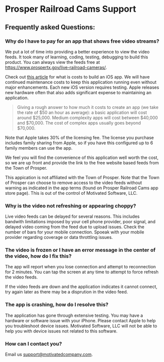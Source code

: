 # Prosper Railroad Cams Support

## Frequently asked Questions:

### Why do I have to pay for an app that shows free video streams?
We put a lot of time into providing a better experience to view the video feeds. It took many of learning, coding, testing, debugging to build this product. You can always view the feeds free at https://www.prospertx.gov/live-railroad-cameras/.

Check out [this article](https://www.cleveroad.com/blog/how-much-does-it-cost-to-create-an-app) for what is costs to build an iOS app. We will have continued maintenance costs to keep this application running even without major enhancements. Each new iOS version requires testing. Apple releases new hardware often that also adds significant expense to maintaining an application.

> Giving a rough answer to how much it costs to create an app (we take the rate of $50 an hour as average): a basic application will cost around $25,000. Medium complexity apps will cost between $40,000 and $70,000. The cost of complex apps usually goes beyond $70,000.

Note that Apple takes 30% of the licensing fee. The license you purchase includes family sharing from Apple, so if you have this configured up to 6 family members can use the app.

We feel you will find the convenience of this application well worth the cost, so we are up front and provide the link to the free website based feeds from the Town of Prosper.

This appication is not affiliated with the Town of Prosper. Note that the Town of Prosper can choose to remove access to the video feeds without warning as indicated in the app terms (found on Prosper Railroad Cams app store page). This is out of the control of Motivated Software, LLC.

### Why is the video not refreshing or appearing choppy?
Live video feeds can be delayed for several reasons. This includes bandwith limitations imposed by your cell phone provider, poor signal, and delayed video coming from the feed due to upload issues. Check the number of bars for your mobile connection. Spoeak with your mobile provider regarding coverage or data throttling issues.

### The video is frozen or I have an error message in the center of the video, how do I fix this?
The app will report when you lose connection and attempt to reconnection for 2 minutes. You can tap the screen at any time to attempt to force refresh the video feeds.

If the video feeds are down and the application indicates it cannot connect, try again later as there may be a disprution in the video feed.

### The app is crashing, how do I resolve this?
The application has gone through extensive testing. You may have a hardware or software issue with your iPhone. Please contact Apple to help you troubleshoot device issues. Motivated Software, LLC will not be able to help you with device issues not related to this software.


### How can I contact you?
Email us [support@motivatedcompany.com](mailto:support@motivatedcompany.com).
